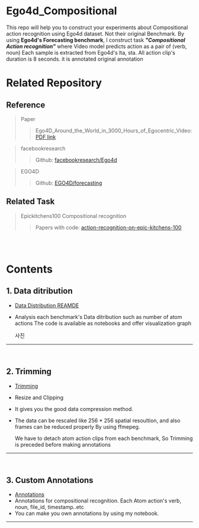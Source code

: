 # Ego4d_Compositional
This repo will help you to construct your experiments about Compositional action recognition using Ego4d dataset. Not their original Benchmark.
By using **Ego4d's Forecasting benchmark**, I construct task ___"Compositional Action recognition"___ where Video model predicts action as a pair of (verb, noun) 
Each sample is extracted from Ego4d's lta, sta. All action clip's duration is 8 seconds. it is annotated original annotation

# Related Repository
## Reference
>Paper
>> Ego4D_Around_the_World_in_3000_Hours_of_Egocentric_Video: [PDF link](https://openaccess.thecvf.com/content/CVPR2022/papers/Grauman_Ego4D_Around_the_World_in_3000_Hours_of_Egocentric_Video_CVPR_2022_paper.pdf)

>facebookresearch
>> Github: [facebookresearch/Ego4d](https://github.com/facebookresearch/Ego4d.git)

>EGO4D
>>Github: [EGO4D/forecasting](https://github.com/EGO4D/forecasting)

## Related Task

>Epickitchens100 Compositional recognition
>>Papers with code: [action-recognition-on-epic-kitchens-100](https://paperswithcode.com/sota/action-recognition-on-epic-kitchens-100)

<br><br>

# Contents
## 1. Data ditribution
- [Data Distribution REAMDE](./Data_analysis_notebook/README.md)
- Analysis each benchmark's Data ditribution such as number of atom actions
    The code is available as notebooks and offer visualization graph

    사진
****
<br>

## 2. Trimming
- [Trimming](./Trimming/README.md)
- Resize and Clipping
- It gives you the good data compression method. 
- The data can be rescaled like 256 * 256 spatial resoultion, and also frames can be reduced properly By using ffmepeg.
  
    We have to detach atom action clips from each benchmark, So Trimming is preceded before making annotations
****
<br>

## 3. Custom Annotations
- [Annotations](./Annotations/README.md)
- Annotations for compositional recognition. Each Atom action's verb, noun, file_id, timestamp..etc
- You can make you own annotations by using my notebook.
****
<br>
